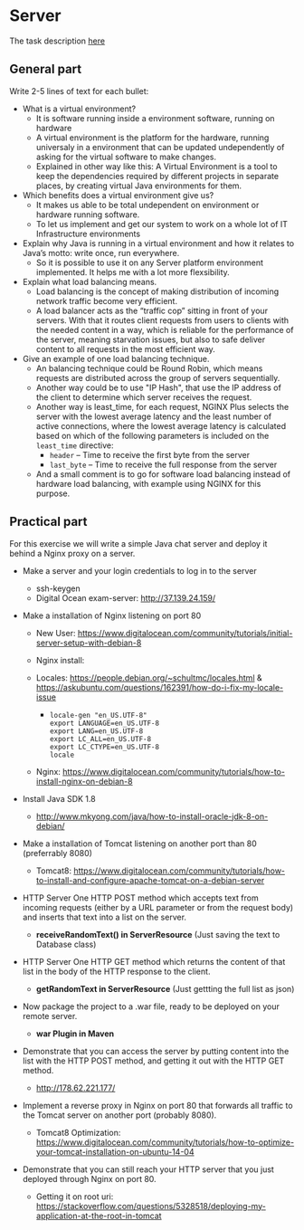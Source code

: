 # Server

The task description [here](https://github.com/scheldejonas/Exercises/blob/master/EP/Exam-preparation-server.pdf)

## General part

Write 2-5 lines of text for each bullet:

- What is a virtual environment?
  - It is software running inside a environment software, running on hardware
  - A virtual environment is the platform for the hardware, running universaly in a environment that can be updated undependently of asking for the virtual software to make changes.
  - Explained in other way like this: A Virtual Environment is a tool to keep the dependencies required by different projects in separate places, by creating virtual Java environments for them.
- Which benefits does a virtual environment give us?
  - It makes us able to be total undependent on environment or hardware running software.
  - To let us implement and get our system to work on a whole lot of IT Infrastructure environments
- Explain why Java is running in a virtual environment and how it relates to Java’s motto: write once, run everywhere.
  - So it is possible to use it on any Server platform environment implemented. It helps me with a lot more flexsibility.
- Explain what load balancing means.
  - Load balancing is the concept of making distribution of incoming network traffic become
    very efficient.
  - A load balancer acts as the “traffic cop” sitting in front of your servers. With that it routes client requests from users to clients with the needed content in a way, which is reliable for the performance of the server, meaning starvation issues, but also to safe deliver content to all requests in the most efficient way.
- Give an example of one load balancing technique.
  - An balancing technique could be Round Robin, which means requests are distributed across
    the group of servers sequentially.
  - Another way could be to use "IP Hash", that use the IP address of the client to determine which server receives the request.
  - Another way is least_time,  for each request, NGINX Plus selects the server with the lowest average latency and the least number of active connections, where the lowest average latency is calculated based on which of the following parameters is included on the `least_time` directive:
    - `header` – Time to receive the first byte from the server
    - `last_byte` – Time to receive the full response from the server
  - And a small comment is to go for software load balancing instead of hardware load balancing, with example using NGINX for this purpose.

## Practical part

For this exercise we will write a simple Java chat server and deploy it behind a Nginx proxy on a server.

- Make a server and your login credentials to log in to the server
  - ssh-keygen
  - Digital Ocean exam-server: http://37.139.24.159/

- Make a installation of Nginx listening on port 80
  - New User:  https://www.digitalocean.com/community/tutorials/initial-server-setup-with-debian-8

  - Nginx install: 

  - Locales: https://people.debian.org/~schultmc/locales.html & https://askubuntu.com/questions/162391/how-do-i-fix-my-locale-issue

    - ```
      locale-gen "en_US.UTF-8"
      export LANGUAGE=en_US.UTF-8
      export LANG=en_US.UTF-8
      export LC_ALL=en_US.UTF-8
      export LC_CTYPE=en_US.UTF-8
      locale

      ```

  - Nginx: https://www.digitalocean.com/community/tutorials/how-to-install-nginx-on-debian-8

- Install Java SDK 1.8

  - http://www.mkyong.com/java/how-to-install-oracle-jdk-8-on-debian/ 

- Make a installation of Tomcat listening on another port than 80 (preferrably 8080)

  - Tomcat8: https://www.digitalocean.com/community/tutorials/how-to-install-and-configure-apache-tomcat-on-a-debian-server

- HTTP Server One HTTP POST method which accepts text from incoming requests (either by a URL parameter or from the request body) and inserts that text into a list on the server.

  - **receiveRandomText() in ServerResource** (Just saving the text to Database class)

- HTTP Server One HTTP GET method which returns the content of that list in the body of the HTTP response to the client.

  - **getRandomText in ServerResource** (Just gettting the full list as json)

- Now package the project to a .war file, ready to be deployed on your remote server.

  - **war Plugin in Maven**

- Demonstrate that you can access the server by putting content into the list with the HTTP POST method, and getting it out with the HTTP GET method.

  - http://178.62.221.177/

- Implement a reverse proxy in Nginx on port 80 that forwards all traffic to the Tomcat server on another port (probably 8080).

  - Tomcat8 Optimization: https://www.digitalocean.com/community/tutorials/how-to-optimize-your-tomcat-installation-on-ubuntu-14-04

- Demonstrate that you can still reach your HTTP server that you just deployed through Nginx on port 80.

  - Getting it on root uri: https://stackoverflow.com/questions/5328518/deploying-my-application-at-the-root-in-tomcat

